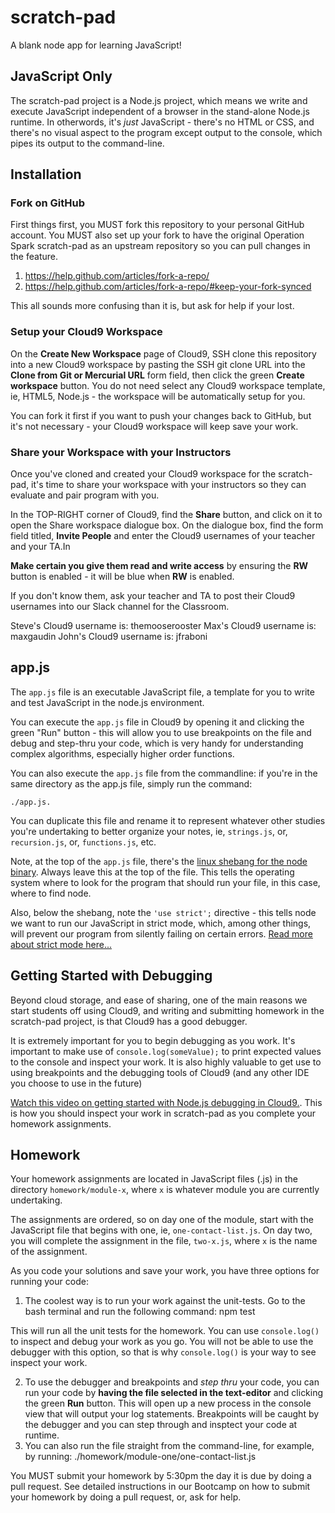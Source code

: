 # scratch-pad
A blank node app for learning JavaScript!

## JavaScript Only

The scratch-pad project is a Node.js project, which means we write and execute JavaScript independent of a browser in the stand-alone Node.js runtime.  In otherwords, it's _just_ JavaScript - there's no HTML or CSS, and there's no visual aspect to the program except output to the console, which pipes its output to the command-line.

## Installation

### Fork on GitHub

First things first, you MUST fork this repository to your personal GitHub account. You MUST also set up your fork to have the original Operation Spark scratch-pad as an upstream repository so you can pull changes in the feature.

1. https://help.github.com/articles/fork-a-repo/
2. https://help.github.com/articles/fork-a-repo/#keep-your-fork-synced

This all sounds more confusing than it is, but ask for help if your lost.

### Setup your Cloud9 Workspace

On the **Create New Workspace** page of Cloud9, SSH clone this repository into a new Cloud9 workspace by pasting the SSH git clone URL into the **Clone from Git or Mercurial URL** form field, then click the green **Create workspace** button.  You do not need select any Cloud9 workspace template, ie, HTML5, Node.js - the workspace will be automatically setup for you.

You can fork it first if you want to push your changes back to GitHub, but it's not necessary - your Cloud9 workspace will keep save your work.

### Share your Workspace with your Instructors

Once you've cloned and created your Cloud9 workspace for the scratch-pad, it's time to share your workspace with your instructors so they can evaluate and pair program with you.

In the TOP-RIGHT corner of Cloud9, find the **Share** button, and click on it to open the Share workspace dialogue box. On the dialogue box, find the form field titled, **Invite People** and enter the Cloud9 usernames of your teacher and your TA.In

**Make certain you give them read and write access** by ensuring the **RW** button is enabled - it will be blue when **RW** is enabled.

If you don't know them, ask your teacher and TA to post their Cloud9 usernames into our Slack channel for the Classroom.

Steve's Cloud9 username is: themooserooster
Max's Cloud9 username is: maxgaudin
John's Cloud9 username is: jfraboni


## app.js

The `app.js` file is an executable JavaScript file, a template for you to write and test JavaScript in the node.js environment.

You can execute the `app.js` file in Cloud9 by opening it and clicking the green "Run" button - this will allow you to use breakpoints on the file and debug and step-thru your code, which is very handy for understanding complex algorithms, especially higher order functions.

You can also execute the `app.js` file from the commandline: if you're in the same directory as the app.js file, simply run the command:

    ./app.js.

You can duplicate this file and rename it to represent whatever other studies you're undertaking to better organize your notes, ie, `strings.js`, or, `recursion.js`, or, `functions.js`, etc.

Note, at the top of the `app.js` file, there's the <a href="https://github.com/OperationSpark/javascript-wiki/wiki/Shebang" target="_blank">linux shebang for the node binary</a>. Always leave this at the top of the file.  This tells the operating system where to look for the program that should run your file, in this case, where to find node. 

Also, below the shebang, note the `'use strict';` directive - this tells node we want to run our JavaScript in strict mode, which, among other things, will prevent our program from silently failing on certain errors. <a href="https://developer.mozilla.org/en-US/docs/Web/JavaScript/Reference/Strict_mode" target="_blank">Read more about strict mode here...</a>


## Getting Started with Debugging

Beyond cloud storage, and ease of sharing, one of the main reasons we start students off using Cloud9, and writing and submitting homework in the scratch-pad project, is that Cloud9 has a good debugger.

It is extremely important for you to begin debugging as you work. It's important to make use of `console.log(someValue);` to print expected values to the console and inspect your work. It is also highly valuable to get use to using breakpoints and the debugging tools of Cloud9 (and any other IDE you choose to use in the future)

<a href="https://docs.c9.io/docs/debugging-your-code" target="_blank">Watch this video on getting started with Node.js debugging in Cloud9.</a>. This is how you should inspect your work in scratch-pad as you complete your homework assignments.


## Homework

Your homework assignments are located in JavaScript files (.js) in the directory `homework/module-x`, where `x` is whatever module you are currently undertaking.

The assignments are ordered, so on day one of the module, start with the JavaScript file that begins with one, ie, `one-contact-list.js`. On day two, you will complete the assignment in the file, `two-x.js`, where `x` is the name of the assignment.

As you code your solutions and save your work, you have three options for running your code:

1. The coolest way is to run your work against the unit-tests. Go to the bash terminal and run the following command:
        npm test
    
This will run all the unit tests for the homework. You can use `console.log()` to inspect and debug your work as you go. You will not be able to use the debugger with this option, so that is why `console.log()` is your way to see inspect your work.

2. To use the debugger and breakpoints and _step thru_ your code, you can run your code by **having the file selected in the text-editor** and clicking the green **Run** button. This will open up a new process in the console view that will output your log statements. Breakpoints will be caught by the debugger and you can step through and insptect your code at runtime.
3. You can also run the file straight from the command-line, for example, by running:
        ./homework/module-one/one-contact-list.js

You MUST submit your homework by 5:30pm the day it is due by doing a pull request.  See detailed instructions in our Bootcamp on how to submit your homework by doing a pull request, or, ask for help.